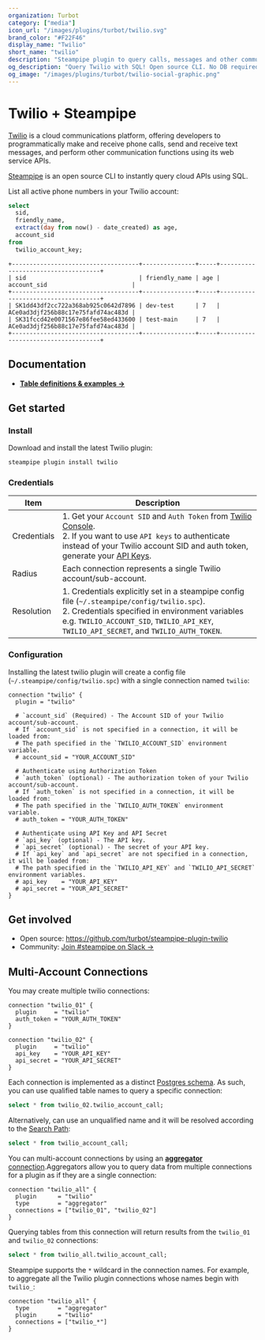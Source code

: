 ```yaml
---
organization: Turbot
category: ["media"]
icon_url: "/images/plugins/turbot/twilio.svg"
brand_color: "#F22F46"
display_name: "Twilio"
short_name: "twilio"
description: "Steampipe plugin to query calls, messages and other communication functions from your Twilio project."
og_description: "Query Twilio with SQL! Open source CLI. No DB required."
og_image: "/images/plugins/turbot/twilio-social-graphic.png"
---
```


# Twilio + Steampipe

[Twilio](https://www.twilio.com) is a cloud communications platform, offering developers to programmatically make and receive phone calls, send and receive text messages, and perform other communication functions using its web service APIs.

[Steampipe](https://steampipe.io) is an open source CLI to instantly query cloud APIs using SQL.

List all active phone numbers in your Twilio account:

```sql
select
  sid,
  friendly_name,
  extract(day from now() - date_created) as age,
  account_sid
from
  twilio_account_key;
```

```
+------------------------------------+---------------+-----+------------------------------------+
| sid                                | friendly_name | age | account_sid                        |
+------------------------------------+---------------+-----+------------------------------------+
| SK1dd43df2cc722a368ab925c0642d7896 | dev-test      | 7   | ACe0ad3djf256b88c17e75fafd74ac483d |
| SK31fccd42e0071567e86fee58ed433600 | test-main     | 7   | ACe0ad3djf256b88c17e75fafd74ac483d |
+------------------------------------+---------------+-----+------------------------------------+
```

## Documentation

- **[Table definitions & examples →](/plugins/turbot/twilio/tables)**

## Get started

### Install

Download and install the latest Twilio plugin:

```bash
steampipe plugin install twilio
```

### Credentials

| Item | Description |
| - | - |
| Credentials | 1. Get your `Account SID` and `Auth Token` from [Twilio Console](https://www.twilio.com/console).<br />2. If you want to use `API keys` to authenticate instead of your Twilio account SID and auth token, generate your [API Keys](https://www.twilio.com/console/runtime/api-keys). |
| Radius | Each connection represents a single Twilio account/sub-account. |
| Resolution | 1. Credentials explicitly set in a steampipe config file (`~/.steampipe/config/twilio.spc`).<br />2. Credentials specified in environment variables e.g. `TWILIO_ACCOUNT_SID`, `TWILIO_API_KEY`, `TWILIO_API_SECRET`, and `TWILIO_AUTH_TOKEN`. |

### Configuration

Installing the latest twilio plugin will create a config file (`~/.steampipe/config/twilio.spc`) with a single connection named `twilio`:

```hcl
connection "twilio" {
  plugin = "twilio"

  # `account_sid` (Required) - The Account SID of your Twilio account/sub-account.
  # If `account_sid` is not specified in a connection, it will be loaded from:
  # The path specified in the `TWILIO_ACCOUNT_SID` environment variable.
  # account_sid = "YOUR_ACCOUNT_SID"

  # Authenticate using Authorization Token
  # `auth_token` (optional) - The authorization token of your Twilio account/sub-account.
  # If `auth_token` is not specified in a connection, it will be loaded from:
  # The path specified in the `TWILIO_AUTH_TOKEN` environment variable.
  # auth_token = "YOUR_AUTH_TOKEN"

  # Authenticate using API Key and API Secret
  # `api_key` (optional) - The API key.
  # `api_secret` (optional) - The secret of your API key.
  # If `api_key` and `api_secret` are not specified in a connection, it will be loaded from:
  # The path specified in the `TWILIO_API_KEY` and `TWILIO_API_SECRET` environment variables.
  # api_key    = "YOUR_API_KEY"
  # api_secret = "YOUR_API_SECRET"
}
```

## Get involved

- Open source: https://github.com/turbot/steampipe-plugin-twilio
- Community: [Join #steampipe on Slack →](https://turbot.com/community/join)

## Multi-Account Connections

You may create multiple twilio connections:

```hcl
connection "twilio_01" {
  plugin     = "twilio"
  auth_token = "YOUR_AUTH_TOKEN"
}

connection "twilio_02" {
  plugin     = "twilio"
  api_key    = "YOUR_API_KEY"
  api_secret = "YOUR_API_SECRET"
}
```

Each connection is implemented as a distinct [Postgres schema](https://www.postgresql.org/docs/current/ddl-schemas.html). As such, you can use qualified table names to query a specific connection:

```sql
select * from twilio_02.twilio_account_call;
```

Alternatively, can use an unqualified name and it will be resolved according to the [Search Path](https://steampipe.io/docs/using-steampipe/managing-connections#setting-the-search-path):

```sql
select * from twilio_account_call;
```

You can multi-account connections by using an [**aggregator** connection](https://steampipe.io/docs/using-steampipe/managing-connections#using-aggregators).Aggregators allow you to query data from multiple connections for a plugin as if they are a single connection:

```hcl
connection "twilio_all" {
  plugin      = "twilio"
  type        = "aggregator"
  connections = ["twilio_01", "twilio_02"]
}
```

Querying tables from this connection will return results from the `twilio_01` and `twilio_02` connections:

```sql
select * from twilio_all.twilio_account_call;
```

Steampipe supports the `*` wildcard in the connection names. For example, to aggregate all the Twilio plugin connections whose names begin with `twilio_`:

```hcl
connection "twilio_all" {
  type        = "aggregator"
  plugin      = "twilio"
  connections = ["twilio_*"]
}
```
